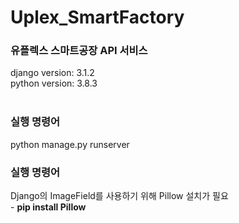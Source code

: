 # Uplex_SmartFactory

<h3> 유플렉스 스마트공장 API 서비스</h3>

django version: 3.1.2 <br>
python version: 3.8.3 <br><br>

<h3> 실행 명령어</h3>
python manage.py runserver

<h3> 실행 명령어</h3>
Django의 ImageField를 사용하기 위해 Pillow 설치가 필요 <br>
- <b>pip install Pillow</b> 
